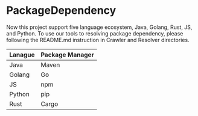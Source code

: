 # PackageDependency

Now this project support five language ecosystem, Java, Golang, Rust, JS, and Python. To use our tools to resolving package dependency, please following the README.md instruction in Crawler and Resolver directories.

| Lanague      | Package Manager      |
| ------------- | ------------- |
| Java | Maven |
| Golang | Go |
| JS | npm |
| Python | pip |
| Rust | Cargo |



